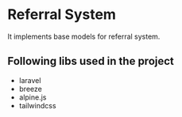 # Referral System

It implements base models for referral system.

## Following libs used in the project
- laravel
- breeze
- alpine.js
- tailwindcss
